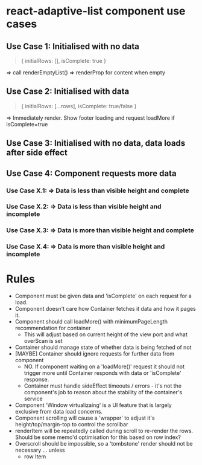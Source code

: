 # react-adaptive-list component use cases

## Use Case 1: Initialised with no data

> { initialRows: [], isComplete: true }

=> call renderEmptyList() => renderProp for content when empty

## Use Case 2: Initialised with data

> { initialRows: [...rows], isComplete: true/false }

=> Immediately render. Show footer loading and request loadMore if isComplete=true

## Use Case 3: Initialised with no data, data loads after side effect

## Use Case 4: Component requests more data

### Use Case X.1: => Data is less than visible height and complete

### Use Case X.2: => Data is less than visible height and incomplete

### Use Case X.3: => Data is more than visible height and complete

### Use Case X.4: => Data is more than visible height and incomplete

# Rules

- Component must be given data and 'isComplete' on each request for a load.
- Component doesn't care how Container fetches it data and how it pages it.
- Component should call loadMore() with minimumPageLength recommendation for container
  - This will adjust based on current height of the view port and what overScan is set
- Container should manage state of whether data is being fetched of not
- [MAYBE] Container should ignore requests for further data from component
  - NO. If component waiting on a 'loadMore()' request it should not trigger more until Container responds with data or 'isComplete' response.
  - Container must handle sideEffect timeouts / errors - it's not the component's job to reason about the stability of the container's service
- Component 'Window virtualizaing' is a UI feature that is largely exclusive from data load
  concerns.
- Component scrolling will cause a 'wrapper' to adjust it's height/top/margin-top to control
  the scrollbar
- renderItem will be repeatedly called during scroll to re-render the rows. Should be some
  memo'd optimisation for this based on row index?
- Overscroll should be impossible, so a 'tombstone' render should not be necessary ... unless
  - row Item

